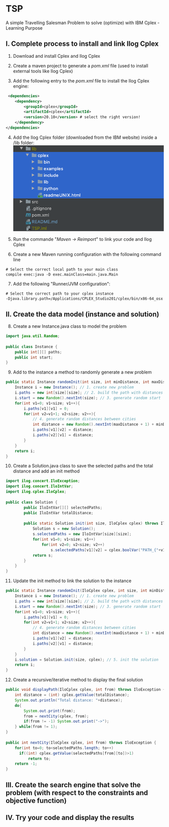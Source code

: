 # TSP
A simple Travelling Salesman Problem to solve (optimize) with IBM Cplex - Learning Purpose

## I. Complete process to install and link Ilog Cplex
1. Download and install Cplex and Ilog Cplex

2. Create a maven project to generate a _pom.xml_ file (used to install external tools like Ilog Cplex)

3. Add the following entry to the _pom.xml_ file to install the Ilog Cplex engine: 
```xml
 <dependencies>
    <dependency>
        <groupId>cplex</groupId>
        <artifactId>cplex</artifactId>
        <version>20.10</version> # select the right version!
    </dependency>
</dependencies>
```

4. Add the Ilog Cplex folder (downloaded from the IBM website) inside a /lib folder:
![cplex-folder](/documentation/cplex.png)

5. Run the commande "_Maven -> Reimport_" to link your code and Ilog Cplex

6. Create a new Maven running configuration with the following command line
```shell
# Select the correct local path to your main class
compile exec:java -D exec.mainClass=main.java.Main
```

7. Add the following "Runner/JVM configuration": 
```shell
# Select the correct path to your cplex instance
-Djava.library.path=/Applications/CPLEX_Studio201/cplex/bin/x86-64_osx 
```

## II. Create the data model (instance and solution)
8. Create a new  Instance.java class to model the problem
```java
import java.util.Random;

public class Instance {
    public int[][] paths;
    public int start;
}
```

9. Add to the instance a method to randomly generate a new problem
```java
public static Instance randomInit(int size, int minDistance, int maxDistance){
    Instance i = new Instance(); // 1. create new problem
    i.paths = new int[size][size]; // 2. build the path with distances = 0
    i.start = new Random().nextInt(size); // 3. generate random start
    for(int v1=0; v1<size; v1++){
        i.paths[v1][v1] = 0;
        for(int v2=v1+1; v2<size; v2++){
            // 4. generate random distances between cities
            int distance = new Random().nextInt(maxDistance + 1) + minDistance;
            i.paths[v1][v2] = distance;
            i.paths[v2][v1] = distance;
        }
    }
    return i;
}
```

10. Create a Solution.java class to save the selected paths and the total distance and add an init method
```java
import ilog.concert.IloException;
import ilog.concert.IloIntVar;
import ilog.cplex.IloCplex;

public class Solution {
        public IloIntVar[][] selectedPaths;
        public IloIntVar totalDistance;
    
        public static Solution init(int size, IloCplex cplex) throws IloException {
            Solution s = new Solution();
            s.selectedPaths = new IloIntVar[size][size];
            for(int v1=0; v1<size; v1++)
                for(int v2=0; v2<size; v2++)
                    s.selectedPaths[v1][v2] = cplex.boolVar("PATH_{"+v1+","+v2+"}");
            return s;
        }
    }
}
```

11. Update the init method to link the solution to the instance
```java
public static Instance randomInit(IloCplex cplex, int size, int minDistance, int maxDistance) throws IloException {
    Instance i = new Instance(); // 1. create new problem
    i.paths = new int[size][size]; // 2. build the path with distances = 0
    i.start = new Random().nextInt(size); // 3. generate random start
    for(int v1=0; v1<size; v1++){
        i.paths[v1][v1] = 0;
        for(int v2=v1+1; v2<size; v2++){
            // 4. generate random distances between cities
            int distance = new Random().nextInt(maxDistance + 1) + minDistance;
            i.paths[v1][v2] = distance;
            i.paths[v2][v1] = distance;
        }
    }
    i.solution = Solution.init(size, cplex); // 5. init the solution
    return i;
}
```

12. Create a recursive/iterative method to display the final solution
```java
public void displayPath(IloCplex cplex, int from) throws IloException {
    int distance = (int) cplex.getValue(totalDistance);
    System.out.println("Total distance: "+distance);
    do{
        System.out.print(from);
        from = nextCity(cplex, from);
        if(from != -1) System.out.print("->");
    } while(from != 1);
}

public int nextCity(IloCplex cplex, int from) throws IloException {
    for(int to=0; to<selectedPaths.length; to++)
      if((int) cplex.getValue(selectedPaths[from][to])>1)
          return to;
    return -1;
}
```


## III. Create the search engine that solve the problem (with respect to the constraints and objective function)



## IV. Try your code and display the results